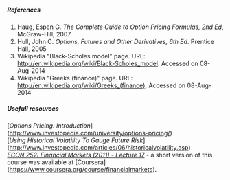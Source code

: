 ##### References
1. Haug, Espen G. _The Complete Guide to Option Pricing Formulas, 2nd Ed_, McGraw-Hill, 2007  
2. Hull, John C. _Options, Futures and Other Derivatives, 6th Ed_. Prentice Hall, 2005  
3. Wikipedia "Black-Scholes model" page. URL: http://en.wikipedia.org/wiki/Black-Scholes_model. Accessed on 08-Aug-2014  
4. Wikipedia "Greeks (finance)" page. URL: http://en.wikipedia.org/wiki/Greeks_(finance). Accessed on 08-Aug-2014  
  
  
  
##### Usefull resources  
[_Options Pricing: Introduction_] (http://www.investopedia.com/university/options-pricing/)  
[_Using Historical Volatility To Gauge Future Risk_] (http://www.investopedia.com/articles/06/historicalvolatility.asp)  
[_ECON 252: Financial Markets (2011) - Lecture 17_](http://oyc.yale.edu/economics/econ-252-11/lecture-17) - a short version of this course was available at [Coursera] (https://www.coursera.org/course/financialmarkets).
